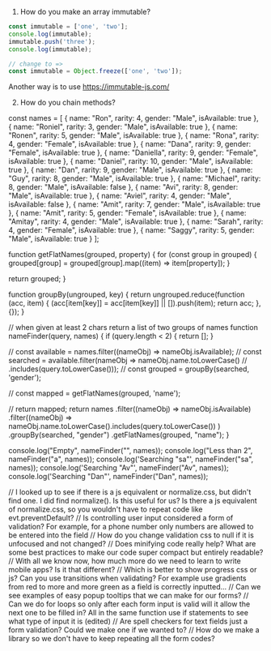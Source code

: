1. How do you make an array immutable?

```js
const immutable = ['one', 'two'];
console.log(immutable);
immutable.push('three');
console.log(immutable);

// change to =>
const immutable = Object.freeze(['one', 'two']);
```
Another way is to use https://immutable-js.com/

2. How do you chain methods?

const names = [
{
name: "Ron",
rarity: 4,
gender: "Male",
isAvailable: true
},
{
name: "Roniel",
rarity: 3,
gender: "Male",
isAvailable: true
},
{
name: "Ronen",
rarity: 5,
gender: "Male",
isAvailable: true
},
{
name: "Rona",
rarity: 4,
gender: "Female",
isAvailable: true
},
{
name: "Dana",
rarity: 9,
gender: "Female",
isAvailable: true
},
{
name: "Daniella",
rarity: 9,
gender: "Female",
isAvailable: true
},
{
name: "Daniel",
rarity: 10,
gender: "Male",
isAvailable: true
},
{
name: "Dan",
rarity: 9,
gender: "Male",
isAvailable: true
},
{
name: "Guy",
rarity: 8,
gender: "Male",
isAvailable: true
},
{
name: "Michael",
rarity: 8,
gender: "Male",
isAvailable: false
},
{
name: "Avi",
rarity: 8,
gender: "Male",
isAvailable: true
},
{
name: "Aviel",
rarity: 4,
gender: "Male",
isAvailable: false
},
{
name: "Amit",
rarity: 7,
gender: "Male",
isAvailable: true
},
{
name: "Amit",
rarity: 5,
gender: "Female",
isAvailable: true
},
{
name: "Amitay",
rarity: 4,
gender: "Male",
isAvailable: true
},
{
name: "Sarah",
rarity: 4,
gender: "Female",
isAvailable: true
},
{
name: "Saggy",
rarity: 5,
gender: "Male",
isAvailable: true
}
];

function getFlatNames(grouped, property) {
for (const group in grouped) {
grouped[group] = grouped[group].map((item) => item[property]);
}

return grouped;
}

function groupBy(ungrouped, key) {
return ungrouped.reduce(function (acc, item) {
(acc[item[key]] = acc[item[key]] || []).push(item);
return acc;
}, {});
}

// when given at least 2 chars return a list of two groups of names
function nameFinder(query, names) {
if (query.length < 2) {
return [];
}

// const available = names.filter((nameObj) => nameObj.isAvailable);
//   const searched = available.filter(nameObj => nameObj.name.toLowerCase()
//                                     .includes(query.toLowerCase()));
//   const grouped = groupBy(searched, 'gender');

//   const mapped = getFlatNames(grouped, 'name');

//   return mapped;
return names
.filter((nameObj) => nameObj.isAvailable)
.filter((nameObj) =>
nameObj.name.toLowerCase().includes(query.toLowerCase())
)
.groupBy(searched, "gender")
.getFlatNames(grouped, "name");
}

console.log("Empty", nameFinder("", names));
console.log("Less than 2", nameFinder("a", names));
console.log('Searching "sa"', nameFinder("sa", names));
console.log('Searching "Av"', nameFinder("Av", names));
console.log('Searching "Dan"', nameFinder("Dan", names));


// I looked up to see if there is a js equivalent or normalize.css, but didn't find one. I did find normalize(). Is this useful for us? Is there a js equivalent of normalize.css, so you wouldn't have to repeat code like evt.preventDefault?
// Is controlling user input considered a form of validation? For example, for a phone number only numbers are allowed to be entered into the field
// How do you change validation css to null if it is unfocused and not changed?
// Does minifying code really help? What are some best practices to make our code super compact but entirely readable?
// With all we know now, how much more do we need to learn to write mobile apps? Is it that different?
// Which is better to show progress css or js? Can you use transitions when validating? For example use gradients from red to more and more green as a field is correctly inputted...
// Can we see examples of easy popup tooltips that we can make for our forms?
// Can we do for loops so only after each form input is valid will it allow the next one to be filled in? All in the same function use if statements to see what type of input it is (edited)
// Are spell checkers for text fields just a form validation? Could we make one if we wanted to?
// How do we make a library so we don't have to keep repeating all the form codes?
